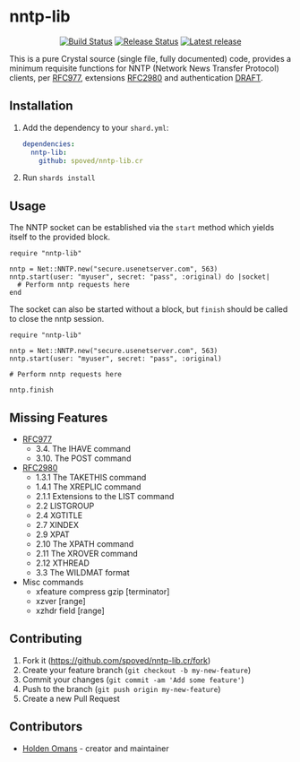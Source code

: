 # nntp-lib

<p align="center">
    <a href="https://github.com/spoved/nntp-lib.cr/actions/workflows/build.yml">
        <img src="https://github.com/spoved/nntp-lib.cr/actions/workflows/build.yml/badge.svg" alt="Build Status"></a>
    <a href="https://github.com/spoved/nntp-lib.cr/actions/workflows/release.yml">
        <img src="https://github.com/spoved/nntp-lib.cr/actions/workflows/release.yml/badge.svg" alt="Release Status"></a>
    <a href="https://github.com/spoved/nntp-lib.cr/releases">
        <img src="https://img.shields.io/github/v/release/spoved/nntp-lib.cr" alt="Latest release"></a>
</p>

This is a pure Crystal source (single file, fully documented) code, provides
a minimum requisite functions for NNTP (Network News Transfer Protocol)
clients, per [RFC977](http://www.ietf.org/rfc/rfc977.txt), extensions
[RFC2980](http://www.ietf.org/rfc/rfc2980.txt) and authentication [DRAFT](http://www.ietf.org/internet-drafts/draft-ietf-nntpext-authinfo-07.txt).

## Installation

1. Add the dependency to your `shard.yml`:

   ```yaml
   dependencies:
     nntp-lib:
       github: spoved/nntp-lib.cr
   ```

2. Run `shards install`

## Usage

The NNTP socket can be established via the `start` method which yields itself to the provided block.

```crystal
require "nntp-lib"

nntp = Net::NNTP.new("secure.usenetserver.com", 563)
nntp.start(user: "myuser", secret: "pass", :original) do |socket|
  # Perform nntp requests here
end
```

The socket can also be started without a block, but `finish` should be called to close the nntp session.

```crystal
require "nntp-lib"

nntp = Net::NNTP.new("secure.usenetserver.com", 563)
nntp.start(user: "myuser", secret: "pass", :original)

# Perform nntp requests here

nntp.finish
```

## Missing Features

- [RFC977](https://www.ietf.org/rfc/rfc977.txt)
  - 3.4. The IHAVE command
  - 3.10. The POST command
- [RFC2980](https://www.ietf.org/rfc/rfc2980.txt)
  - 1.3.1 The TAKETHIS command
  - 1.4.1 The XREPLIC command
  - 2.1.1 Extensions to the LIST command
  - 2.2 LISTGROUP
  - 2.4 XGTITLE
  - 2.7 XINDEX
  - 2.9 XPAT
  - 2.10 The XPATH command
  - 2.11 The XROVER command
  - 2.12 XTHREAD
  - 3.3 The WILDMAT format
- Misc commands
  - xfeature compress gzip [terminator]
  - xzver [range]
  - xzhdr field [range]

## Contributing

1. Fork it (<https://github.com/spoved/nntp-lib.cr/fork>)
2. Create your feature branch (`git checkout -b my-new-feature`)
3. Commit your changes (`git commit -am 'Add some feature'`)
4. Push to the branch (`git push origin my-new-feature`)
5. Create a new Pull Request

## Contributors

- [Holden Omans](https://github.com/kalinon) - creator and maintainer
